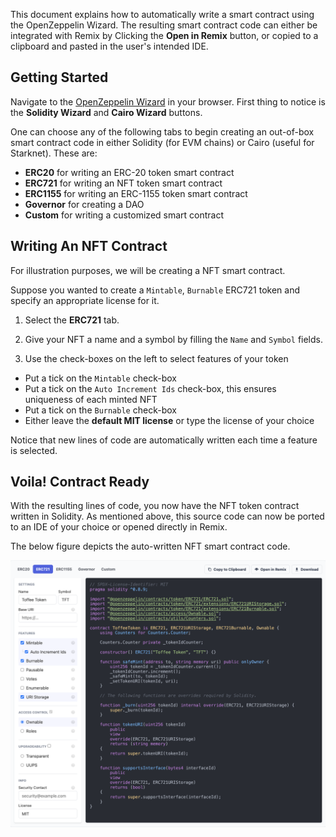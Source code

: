 This document explains how to automatically write a smart contract using the OpenZeppelin Wizard. The resulting smart contract code can either be integrated with Remix by Clicking the **Open in Remix** button, or copied to a clipboard and pasted in the user's intended IDE.

## Getting Started

Navigate to the [OpenZeppelin Wizard](https://wizard.openzeppelin.com) in your browser. First thing to notice is the **Solidity Wizard** and **Cairo Wizard** buttons.

One can choose any of the following tabs to begin creating an out-of-box smart contract code in either Solidity (for EVM chains) or Cairo (useful for Starknet). These are:

- **ERC20** for writing an ERC-20 token smart contract
- **ERC721** for writing an NFT token smart contract
- **ERC1155** for writing an ERC-1155 token smart contract
- **Governor** for creating a DAO
- **Custom** for writing a customized smart contract

## Writing An NFT Contract

For illustration purposes, we will be creating a NFT smart contract.

Suppose you wanted to create a `Mintable`, `Burnable` ERC721 token and specify an appropriate license for it.

1. Select the **ERC721** tab.

2. Give your NFT a name and a symbol by filling the `Name` and `Symbol` fields.

3. Use the check-boxes on the left to select features of your token

  - Put a tick on the `Mintable` check-box
  - Put a tick on the `Auto Increment Ids` check-box, this ensures uniqueness of each minted NFT
  - Put a tick on the `Burnable` check-box
  - Either leave the **default MIT license** or type the license of your choice

  Notice that new lines of code are automatically written each time a feature is selected.

## Voila! Contract Ready

With the resulting lines of code, you now have the NFT token contract written in Solidity. As mentioned above, this source code can now be ported to an IDE of your choice or opened directly in Remix.

The below figure depicts the auto-written NFT smart contract code.

![The End-Product NFT Source Code](img/end-product-nft-code.png)
